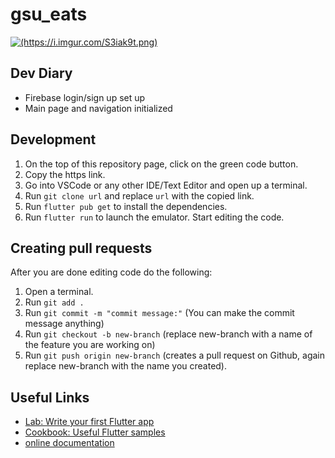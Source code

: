 # gsu_eats

[![(https://i.imgur.com/S3iak9t.png)](https://i.imgur.com/e7Qo6Jr.png)](https://i.imgur.com/eud2711.png)

## Dev Diary

- Firebase login/sign up set up
- Main page and navigation initialized

## Development

1. On the top of this repository page, click on the green code button.
2. Copy the https link.
3. Go into VSCode or any other IDE/Text Editor and open up a terminal.
4. Run `git clone url` and replace `url` with the copied link.
5. Run `flutter pub get` to install the dependencies.
6. Run `flutter run` to launch the emulator. Start editing the code.

## Creating pull requests

After you are done editing code do the following:

1. Open a terminal.
2. Run `git add .`
3. Run `git commit -m "commit message:"` (You can make the commit message anything)
4. Run `git checkout -b new-branch` (replace new-branch with a name of the feature you are working on)
5. Run `git push origin new-branch` (creates a pull request on Github, again replace new-branch with the name you created).

## Useful Links

- [Lab: Write your first Flutter app](https://flutter.dev/docs/get-started/codelab)
- [Cookbook: Useful Flutter samples](https://flutter.dev/docs/cookbook)
- [online documentation](https://flutter.dev/docs)
